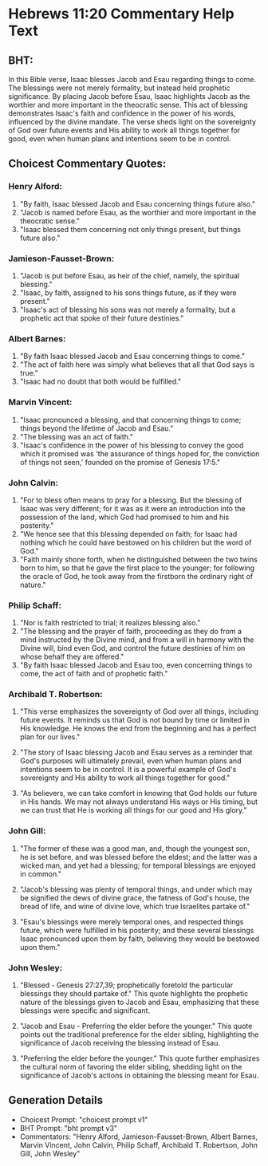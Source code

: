 # Hebrews 11:20 Commentary Help Text

## BHT:
In this Bible verse, Isaac blesses Jacob and Esau regarding things to come. The blessings were not merely formality, but instead held prophetic significance. By placing Jacob before Esau, Isaac highlights Jacob as the worthier and more important in the theocratic sense. This act of blessing demonstrates Isaac's faith and confidence in the power of his words, influenced by the divine mandate. The verse sheds light on the sovereignty of God over future events and His ability to work all things together for good, even when human plans and intentions seem to be in control.

## Choicest Commentary Quotes:
### Henry Alford:
1. "By faith, Isaac blessed Jacob and Esau concerning things future also."
2. "Jacob is named before Esau, as the worthier and more important in the theocratic sense."
3. "Isaac blessed them concerning not only things present, but things future also."

### Jamieson-Fausset-Brown:
1. "Jacob is put before Esau, as heir of the chief, namely, the spiritual blessing." 
2. "Isaac, by faith, assigned to his sons things future, as if they were present." 
3. "Isaac's act of blessing his sons was not merely a formality, but a prophetic act that spoke of their future destinies."

### Albert Barnes:
1. "By faith Isaac blessed Jacob and Esau concerning things to come."
2. "The act of faith here was simply what believes that all that God says is true."
3. "Isaac had no doubt that both would be fulfilled."

### Marvin Vincent:
1. "Isaac pronounced a blessing, and that concerning things to come; things beyond the lifetime of Jacob and Esau."
2. "The blessing was an act of faith."
3. "Isaac's confidence in the power of his blessing to convey the good which it promised was 'the assurance of things hoped for, the conviction of things not seen,' founded on the promise of Genesis 17:5."

### John Calvin:
1. "For to bless often means to pray for a blessing. But the blessing of Isaac was very different; for it was as it were an introduction into the possession of the land, which God had promised to him and his posterity."
2. "We hence see that this blessing depended on faith; for Isaac had nothing which he could have bestowed on his children but the word of God."
3. "Faith mainly shone forth, when he distinguished between the two twins born to him, so that he gave the first place to the younger; for following the oracle of God, he took away from the firstborn the ordinary right of nature."

### Philip Schaff:
1. "Nor is faith restricted to trial; it realizes blessing also." 
2. "The blessing and the prayer of faith, proceeding as they do from a mind instructed by the Divine mind, and from a will in harmony with the Divine will, bind even God, and control the future destinies of him on whose behalf they are offered." 
3. "By faith Isaac blessed Jacob and Esau too, even concerning things to come, the act of faith and of prophetic faith."

### Archibald T. Robertson:
1. "This verse emphasizes the sovereignty of God over all things, including future events. It reminds us that God is not bound by time or limited in His knowledge. He knows the end from the beginning and has a perfect plan for our lives." 

2. "The story of Isaac blessing Jacob and Esau serves as a reminder that God's purposes will ultimately prevail, even when human plans and intentions seem to be in control. It is a powerful example of God's sovereignty and His ability to work all things together for good." 

3. "As believers, we can take comfort in knowing that God holds our future in His hands. We may not always understand His ways or His timing, but we can trust that He is working all things for our good and His glory."

### John Gill:
1. "The former of these was a good man, and, though the youngest son, he is set before, and was blessed before the eldest; and the latter was a wicked man, and yet had a blessing; for temporal blessings are enjoyed in common." 

2. "Jacob's blessing was plenty of temporal things, and under which may be signified the dews of divine grace, the fatness of God's house, the bread of life, and wine of divine love, which true Israelites partake of."

3. "Esau's blessings were merely temporal ones, and respected things future, which were fulfilled in his posterity; and these several blessings Isaac pronounced upon them by faith, believing they would be bestowed upon them."

### John Wesley:
1. "Blessed - Genesis 27:27,39; prophetically foretold the particular blessings they should partake of." This quote highlights the prophetic nature of the blessings given to Jacob and Esau, emphasizing that these blessings were specific and significant.

2. "Jacob and Esau - Preferring the elder before the younger." This quote points out the traditional preference for the elder sibling, highlighting the significance of Jacob receiving the blessing instead of Esau.

3. "Preferring the elder before the younger." This quote further emphasizes the cultural norm of favoring the elder sibling, shedding light on the significance of Jacob's actions in obtaining the blessing meant for Esau.


## Generation Details
- Choicest Prompt: "choicest prompt v1"
- BHT Prompt: "bht prompt v3"
- Commentators: "Henry Alford, Jamieson-Fausset-Brown, Albert Barnes, Marvin Vincent, John Calvin, Philip Schaff, Archibald T. Robertson, John Gill, John Wesley"
